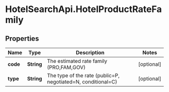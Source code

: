 # HotelSearchApi.HotelProductRateFamily

## Properties

Name | Type | Description | Notes
------------ | ------------- | ------------- | -------------
**code** | **String** | The estimated rate family (PRO,FAM,GOV) | [optional] 
**type** | **String** | The type of the rate (public&#x3D;P, negotiated&#x3D;N, conditional&#x3D;C) | [optional] 


